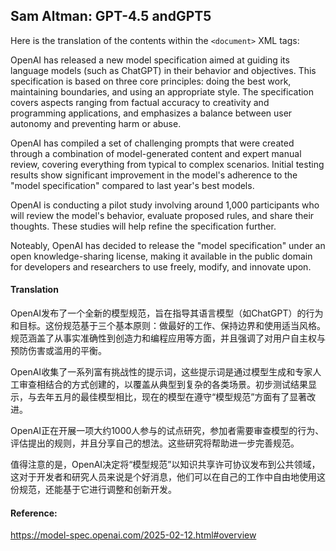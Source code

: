 ## Sam Altman: GPT-4.5 andGPT5

Here is the translation of the contents within the `<document>` XML tags:

OpenAI has released a new model specification aimed at guiding its language models (such as ChatGPT) in their behavior and objectives. This specification is based on three core principles: doing the best work, maintaining boundaries, and using an appropriate style. The specification covers aspects ranging from factual accuracy to creativity and programming applications, and emphasizes a balance between user autonomy and preventing harm or abuse.

OpenAI has compiled a set of challenging prompts that were created through a combination of model-generated content and expert manual review, covering everything from typical to complex scenarios. Initial testing results show significant improvement in the model's adherence to the "model specification" compared to last year's best models.

OpenAI is conducting a pilot study involving around 1,000 participants who will review the model's behavior, evaluate proposed rules, and share their thoughts. These studies will help refine the specification further.

Noteably, OpenAI has decided to release the "model specification" under an open knowledge-sharing license, making it available in the public domain for developers and researchers to use freely, modify, and innovate upon.

#### Translation 

OpenAI发布了一个全新的模型规范，旨在指导其语言模型（如ChatGPT）的行为和目标。这份规范基于三个基本原则：做最好的工作、保持边界和使用适当风格。规范涵盖了从事实准确性到创造力和编程应用等方面，并且强调了对用户自主权与预防伤害或滥用的平衡。

OpenAI收集了一系列富有挑战性的提示词，这些提示词是通过模型生成和专家人工审查相结合的方式创建的，以覆盖从典型到复杂的各类场景。初步测试结果显示，与去年五月的最佳模型相比，现在的模型在遵守“模型规范”方面有了显著改进。

OpenAI正在开展一项大约1000人参与的试点研究，参加者需要审查模型的行为、评估提出的规则，并且分享自己的想法。这些研究将帮助进一步完善规范。

值得注意的是，OpenAI决定将“模型规范”以知识共享许可协议发布到公共领域，这对于开发者和研究人员来说是个好消息，他们可以在自己的工作中自由地使用这份规范，还能基于它进行调整和创新开发。

#### Reference: 

https://model-spec.openai.com/2025-02-12.html#overview